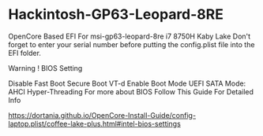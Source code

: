 # Hackintosh-GP63-Leopard-8RE
OpenCore Based EFI For msi-gp63-leopard-8re i7 8750H Kaby Lake
Don't forget to enter your serial number before putting the config.plist file into the EFI folder.

Warning !
BIOS Setting

Disable
Fast Boot
Secure Boot
VT-d
Enable
Boot Mode UEFI
SATA Mode: AHCI
Hyper-Threading
For more about BIOS Follow This Guide For Detailed Info

https://dortania.github.io/OpenCore-Install-Guide/config-laptop.plist/coffee-lake-plus.html#intel-bios-settings
